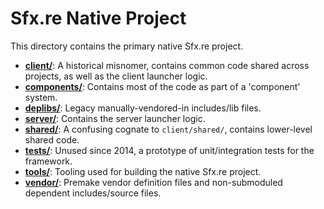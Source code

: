 # Sfx.re Native Project

This directory contains the primary native Sfx.re project.

* [**client/**](./client): A historical misnomer, contains common code shared across projects, as well as the client launcher logic.
* [**components/**](./components): Contains most of the code as part of a 'component' system.
* [**deplibs/**](./deplibs): Legacy manually-vendored-in includes/lib files.
* [**server/**](./server): Contains the server launcher logic.
* [**shared/**](./shared): A confusing cognate to `client/shared/`, contains lower-level shared code.
* [**tests/**](./tests): Unused since 2014, a prototype of unit/integration tests for the framework.
* [**tools/**](./tools): Tooling used for building the native Sfx.re project.
* [**vendor/**](./vendor): Premake vendor definition files and non-submoduled dependent includes/source files.

